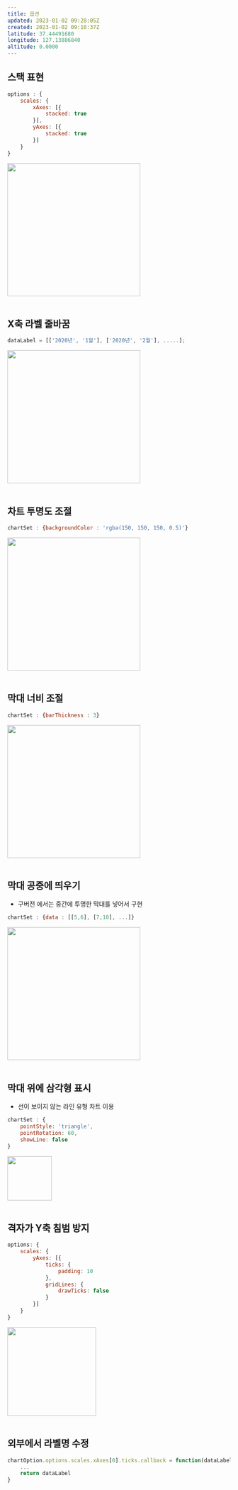 ```yaml
---
title: 옵션
updated: 2023-01-02 09:28:05Z
created: 2023-01-02 09:10:37Z
latitude: 37.44491680
longitude: 127.13886840
altitude: 0.0000
---
```


## 스택 표현
```javascript
options : {
	scales: {
		xAxes: [{
			stacked: true
		}],
		yAxes: [{
			stacked: true
		}]
	}
}
```
<img src="../../../../_resources/14b16a0989af672304f8f1924f6249b0.png" width="300"/>
<br><br>

## X축 라벨 줄바꿈
```javascript
dataLabel = [['2020년', '1월'], ['2020년', '2월'], .....];
```
<img src="../../../../_resources/7fe8262ff5186994e95f90ece3f7f81c.png" width="300"/>
<br><br>

## 차트 투명도 조절
```javascript
chartSet : {backgroundColor : 'rgba(150, 150, 150, 0.5)'}
```
<img src="../../../../_resources/e2073ab8b3f7b62ab83150cc25670d6b.png" width="300"/>
<br><br>

## 막대 너비 조절
```javascript
chartSet : {barThickness : 3}
```
<img src="../../../../_resources/899ab776885ecc3723b10b0c9860d556.png" width="300"/>
<br><br>

## 막대 공중에 띄우기
- 구버전 에서는 중간에 투명한 막대를 넣어서 구현
```javascript
chartSet : {data : [[5,6], [7,10], ...]}
```
<img src="../../../../_resources/899ab776885ecc3723b10b0c9860d556.png" width="300"/>
<br><br>

## 막대 위에 삼각형 표시
- 선이 보이지 않는 라인 유형 차트 이용
```javascript
chartSet : {
	pointStyle: 'triangle',
	pointRotation: 60,
	showLine: false
}
```
<img src="../../../../_resources/25bda4600056e03954c08ef3fe6b4830.png" width="100"/>
<br><br>

## 격자가 Y축 침범 방지
```javascript
options: {
	scales: {
		yAxes: [{
			ticks: {
				padding: 10
			},
			gridLines: {
				drawTicks: false
			}
		}]
	}
}
```
<img src="../../../../_resources/f8a33dd732a7f58d083797fcd3e179e6.png" width="200"/>
<br><br>

## 외부에서 라벨명 수정
```javascript
chartOption.options.scales.xAxes[0].ticks.callback = function(dataLabel, index) {
	...
	return dataLabel
}
```
